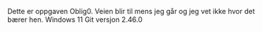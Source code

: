 Dette er oppgaven Oblig0. Veien blir til mens jeg går og jeg vet ikke hvor det bærer hen.
Windows 11
Git versjon 2.46.0